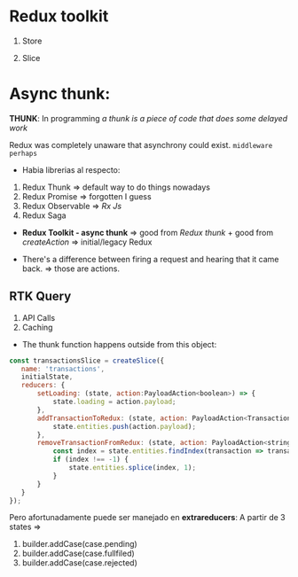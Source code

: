 # Redux toolkit
1. Store

2. Slice 

# Async thunk:
**THUNK**: In programming *a thunk is a piece of code that does some delayed work*
 
 Redux was completely unaware that asynchrony could exist. `middleware perhaps`
 - Habia librerias al respecto: 
 1. Redux Thunk => default way to do things nowadays
 2. Redux Promise => forgotten I guess
 3. Redux Observable => *Rx Js*
 4. Redux Saga

 - **Redux Toolkit - async thunk** => good from *Redux thunk* + good from *createAction* => initial/legacy Redux


- There's a difference between firing a request and hearing that it came back. => those are actions. 

 ## RTK Query
 1. API Calls 
 2. Caching

 - The thunk function happens outside from this object:
 ```javascript
 const transactionsSlice = createSlice({
    name: 'transactions',
    initialState, 
    reducers: {
        setLoading: (state, action:PayloadAction<boolean>) => {
            state.loading = action.payload;
        },
        addTransactionToRedux: (state, action: PayloadAction<Transaction>) => {
            state.entities.push(action.payload);
        },
        removeTransactionFromRedux: (state, action: PayloadAction<string>) => {
            const index = state.entities.findIndex(transaction => transaction.id === action.payload);
            if (index !== -1) {
                state.entities.splice(index, 1);
            }
        }        
    }
});
 ```
 Pero afortunadamente puede ser manejado en **extrareducers**:
  A partir de 3 states => 
  1. builder.addCase(case.pending)
  2. builder.addCase(case.fullfiled)
  3. builder.addCase(case.rejected)

